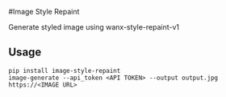 #Image Style Repaint

Generate styled image using wanx-style-repaint-v1

## Usage
```
pip install image-style-repaint
image-generate --api_token <API TOKEN> --output output.jpg https://<IMAGE URL>
```




